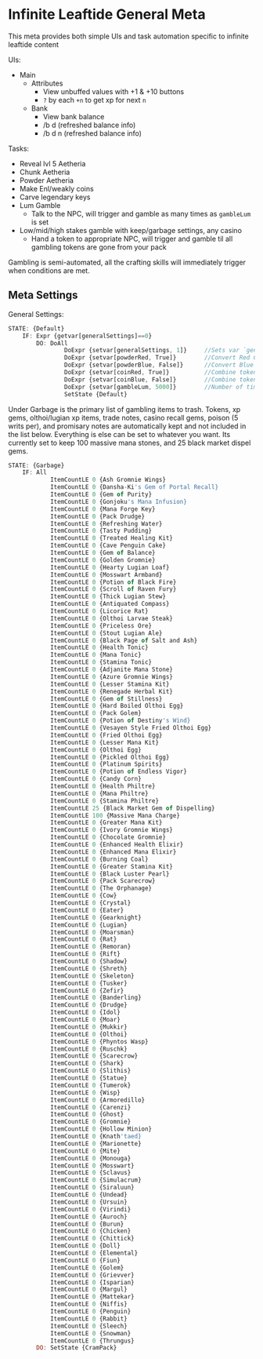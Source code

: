 # Infinite Leaftide General Meta

This meta provides both simple UIs and task automation specific to infinite leaftide content

UIs:

- Main
  - Attributes
    - View unbuffed values with +1 & +10 buttons
    - `?` by each `+n` to get xp for next `n`
  - Bank
    - View bank balance
    - /b d (refreshed balance info)
    - /b d n (refreshed balance info)

Tasks:

- Reveal lvl 5 Aetheria
- Chunk Aetheria
- Powder Aetheria
- Make Enl/weakly coins
- Carve legendary keys
- Lum Gamble
  - Talk to the NPC, will trigger and gamble as many times as `gambleLum` is set
- Low/mid/high stakes gamble with keep/garbage settings, any casino
  - Hand a token to appropriate NPC, will trigger and gamble til all gambling tokens are gone from your pack

Gambling is semi-automated, all the crafting skills will immediately trigger when conditions are met.

## Meta Settings

General Settings:

```js
STATE: {Default}
    IF: Expr {getvar[generalSettings]==0}
        DO: DoAll
                DoExpr {setvar[generalSettings, 1]}     //Sets var `generalSettings` to True, signifying settings have been set.
                DoExpr {setvar[powderRed, True]}        //Convert Red Chunks to Red Powder
                DoExpr {setvar[powderBlue, False]}      //Convert Blue Chunks to Blue Powder
                DoExpr {setvar[coinRed, True]}          //Combine tokens and power for Enl coin
                DoExpr {setvar[coinBlue, False]}        //Combine tokens and power for weakly coin
                DoExpr {setvar[gambleLum, 5000]}        //Number of times to gamble Lum per run, 5k = 250m lum
                SetState {Default}
```

Under Garbage is the primary list of gambling items to trash. Tokens, xp gems, olthoi/lugian xp items, trade notes, casino recall gems, poison (5 writs per), and promisary notes are automatically kept and not included in the list below. Everything is else can be set to whatever you want. Its currently set to keep 100 massive mana stones, and 25 black market dispel gems.

```js
STATE: {Garbage}
    IF: All
            ItemCountLE 0 {Ash Gromnie Wings}
            ItemCountLE 0 {Dansha-Ki's Gem of Portal Recall}
            ItemCountLE 0 {Gem of Purity}
            ItemCountLE 0 {Gonjoku's Mana Infusion}
            ItemCountLE 0 {Mana Forge Key}
            ItemCountLE 0 {Pack Drudge}
            ItemCountLE 0 {Refreshing Water}
            ItemCountLE 0 {Tasty Pudding}
            ItemCountLE 0 {Treated Healing Kit}
            ItemCountLE 0 {Cave Penguin Cake}
            ItemCountLE 0 {Gem of Balance}
            ItemCountLE 0 {Golden Gromnie}
            ItemCountLE 0 {Hearty Lugian Loaf}
            ItemCountLE 0 {Mosswart Armband}
            ItemCountLE 0 {Potion of Black Fire}
            ItemCountLE 0 {Scroll of Raven Fury}
            ItemCountLE 0 {Thick Lugian Stew}
            ItemCountLE 0 {Antiquated Compass}
            ItemCountLE 0 {Licorice Rat}
            ItemCountLE 0 {Olthoi Larvae Steak}
            ItemCountLE 0 {Priceless Ore}
            ItemCountLE 0 {Stout Lugian Ale}
            ItemCountLE 0 {Black Page of Salt and Ash}
            ItemCountLE 0 {Health Tonic}
            ItemCountLE 0 {Mana Tonic}
            ItemCountLE 0 {Stamina Tonic}
            ItemCountLE 0 {Adjanite Mana Stone}
            ItemCountLE 0 {Azure Gromnie Wings}
            ItemCountLE 0 {Lesser Stamina Kit}
            ItemCountLE 0 {Renegade Herbal Kit}
            ItemCountLE 0 {Gem of Stillness}
            ItemCountLE 0 {Hard Boiled Olthoi Egg}
            ItemCountLE 0 {Pack Golem}
            ItemCountLE 0 {Potion of Destiny's Wind}
            ItemCountLE 0 {Vesayen Style Fried Olthoi Egg}
            ItemCountLE 0 {Fried Olthoi Egg}
            ItemCountLE 0 {Lesser Mana Kit}
            ItemCountLE 0 {Olthoi Egg}
            ItemCountLE 0 {Pickled Olthoi Egg}
            ItemCountLE 0 {Platinum Spirits}
            ItemCountLE 0 {Potion of Endless Vigor}
            ItemCountLE 0 {Candy Corn}
            ItemCountLE 0 {Health Philtre}
            ItemCountLE 0 {Mana Philtre}
            ItemCountLE 0 {Stamina Philtre}
            ItemCountLE 25 {Black Market Gem of Dispelling}
            ItemCountLE 100 {Massive Mana Charge}
            ItemCountLE 0 {Greater Mana Kit}
            ItemCountLE 0 {Ivory Gromnie Wings}
            ItemCountLE 0 {Chocolate Gromnie}
            ItemCountLE 0 {Enhanced Health Elixir}
            ItemCountLE 0 {Enhanced Mana Elixir}
            ItemCountLE 0 {Burning Coal}
            ItemCountLE 0 {Greater Stamina Kit}
            ItemCountLE 0 {Black Luster Pearl}
            ItemCountLE 0 {Pack Scarecrow}
            ItemCountLE 0 {The Orphanage}
            ItemCountLE 0 {Cow}
            ItemCountLE 0 {Crystal}
            ItemCountLE 0 {Eater}
            ItemCountLE 0 {Gearknight}
            ItemCountLE 0 {Lugian}
            ItemCountLE 0 {Moarsman}
            ItemCountLE 0 {Rat}
            ItemCountLE 0 {Remoran}
            ItemCountLE 0 {Rift}
            ItemCountLE 0 {Shadow}
            ItemCountLE 0 {Shreth}
            ItemCountLE 0 {Skeleton}
            ItemCountLE 0 {Tusker}
            ItemCountLE 0 {Zefir}
            ItemCountLE 0 {Banderling}
            ItemCountLE 0 {Drudge}
            ItemCountLE 0 {Idol}
            ItemCountLE 0 {Moar}
            ItemCountLE 0 {Mukkir}
            ItemCountLE 0 {Olthoi}
            ItemCountLE 0 {Phyntos Wasp}
            ItemCountLE 0 {Ruschk}
            ItemCountLE 0 {Scarecrow}
            ItemCountLE 0 {Shark}
            ItemCountLE 0 {Slithis}
            ItemCountLE 0 {Statue}
            ItemCountLE 0 {Tumerok}
            ItemCountLE 0 {Wisp}
            ItemCountLE 0 {Armoredillo}
            ItemCountLE 0 {Carenzi}
            ItemCountLE 0 {Ghost}
            ItemCountLE 0 {Gromnie}
            ItemCountLE 0 {Hollow Minion}
            ItemCountLE 0 {Knath'taed}
            ItemCountLE 0 {Marionette}
            ItemCountLE 0 {Mite}
            ItemCountLE 0 {Monouga}
            ItemCountLE 0 {Mosswart}
            ItemCountLE 0 {Sclavus}
            ItemCountLE 0 {Simulacrum}
            ItemCountLE 0 {Siraluun}
            ItemCountLE 0 {Undead}
            ItemCountLE 0 {Ursuin}
            ItemCountLE 0 {Virindi}
            ItemCountLE 0 {Auroch}
            ItemCountLE 0 {Burun}
            ItemCountLE 0 {Chicken}
            ItemCountLE 0 {Chittick}
            ItemCountLE 0 {Doll}
            ItemCountLE 0 {Elemental}
            ItemCountLE 0 {Fiun}
            ItemCountLE 0 {Golem}
            ItemCountLE 0 {Grievver}
            ItemCountLE 0 {Isparian}
            ItemCountLE 0 {Margul}
            ItemCountLE 0 {Mattekar}
            ItemCountLE 0 {Niffis}
            ItemCountLE 0 {Penguin}
            ItemCountLE 0 {Rabbit}
            ItemCountLE 0 {Sleech}
            ItemCountLE 0 {Snowman}
            ItemCountLE 0 {Thrungus}
        DO: SetState {CramPack}
```

